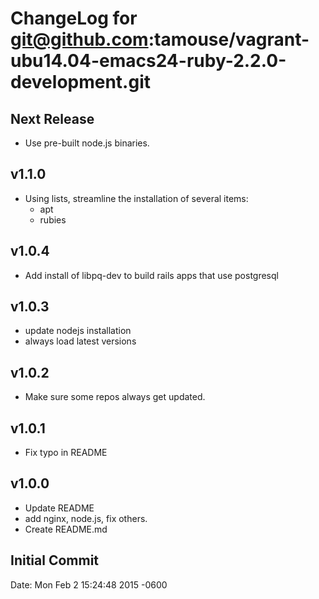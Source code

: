# ChangeLog for git@github.com:tamouse/vagrant-ubu14.04-emacs24-ruby-2.2.0-development.git

## Next Release

* Use pre-built node.js binaries.

## v1.1.0

* Using lists, streamline the installation of several items:
    * apt
    * rubies

## v1.0.4

* Add install of libpq-dev to build rails apps that use postgresql

## v1.0.3

* update nodejs installation
* always load latest versions

## v1.0.2

* Make sure some repos always get updated.

## v1.0.1

* Fix typo in README

## v1.0.0

* Update README
* add nginx, node.js, fix others.
* Create README.md

## Initial Commit

Date:   Mon Feb 2 15:24:48 2015 -0600
